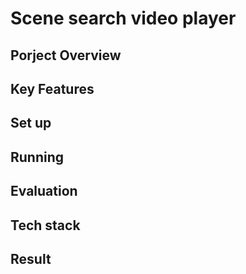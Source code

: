 # Scene search video player

## Porject Overview

## Key Features

## Set up

## Running 

## Evaluation

## Tech stack

## Result
